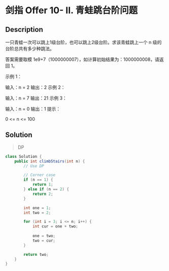 # 剑指 Offer 10- II. 青蛙跳台阶问题

## Description

一只青蛙一次可以跳上1级台阶，也可以跳上2级台阶。求该青蛙跳上一个 n 级的台阶总共有多少种跳法。

答案需要取模 1e9+7（1000000007），如计算初始结果为：1000000008，请返回 1。

示例 1：

输入：n = 2
输出：2
示例 2：

输入：n = 7
输出：21
示例 3：

输入：n = 0
输出：1
提示：

0 <= n <= 100

## Solution

> DP

```java
class Solution {
    public int climbStairs(int n) {
        // Use DP

        // Corner case
        if (n == 1) {
            return 1;
        } else if (n == 2) {
            return 2;
        }

        int one = 1;
        int two = 2;

        for (int i = 3; i <= n; i++) {
            int cur = one + two;
            
            one = two;
            two = cur;
        }

        return two;
    }
}
```

